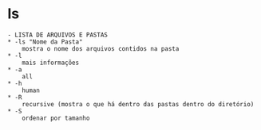 # ls

    - LISTA DE ARQUIVOS E PASTAS
    * -ls "Nome da Pasta"
        mostra o nome dos arquivos contidos na pasta
    * -l
        mais informações
    * -a
        all
    * -h
        human
    * -R
        recursive (mostra o que há dentro das pastas dentro do diretório)
    * -S
        ordenar por tamanho